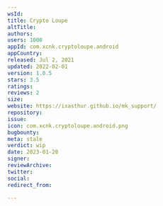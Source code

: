 ```yaml
---
wsId: 
title: Crypto Loupe
altTitle: 
authors: 
users: 1000
appId: com.xcnk.cryptoloupe.android
appCountry: 
released: Jul 2, 2021
updated: 2022-02-01
version: 1.0.5
stars: 3.5
ratings: 
reviews: 2
size: 
website: https://ixasthur.github.io/mk_support/
repository: 
issue: 
icon: com.xcnk.cryptoloupe.android.png
bugbounty: 
meta: stale
verdict: wip
date: 2023-01-28
signer: 
reviewArchive: 
twitter: 
social: 
redirect_from: 

---
```


